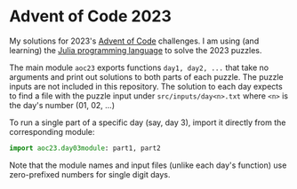 # Advent of Code 2023

My solutions for 2023's [Advent of Code](https://adventofcode.com/) challenges.
I am using (and learning) the [Julia programming language](https://julialang.org/)
to solve the 2023 puzzles.

The main module `aoc23` exports functions `day1, day2, ...` that take no arguments
and print out solutions to both parts of each puzzle.
The puzzle inputs are not included in this repository.
The solution to each day expects to find a file with the puzzle input
under `src/inputs/day<n>.txt` where `<n>` is the day's number (01, 02, ...)

To run a single part of a specific day (say, day 3), import it directly
from the corresponding module:

```Julia
import aoc23.day03module: part1, part2
```

Note that the module names and input files (unlike each day's function)
use zero-prefixed numbers for single digit days.
